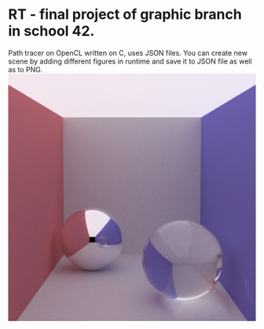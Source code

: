 # RT - final project of graphic branch in school 42.

Path tracer on OpenCL written on C, uses JSON files.
You can create new scene by adding different figures in runtime and save it to JSON file as well as to PNG.
![img](https://github.com/Liudok/RT/blob/master/PNG/amazing.png)
